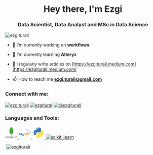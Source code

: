 <h1 align="center">Hey there, I'm Ezgi</h1>
<h3 align="center">Data Scientist, Data Analyst and MSc in Data Science</h3>

<p align="left"> <img src="https://komarev.com/ghpvc/?username=ezgiturali&label=Profile%20views&color=0e75b6&style=flat" alt="ezgiturali" /> </p>

- 🔭 I’m currently working on **workflows**

- 🌱 I’m currently learning **Alteryx**

- 📝 I regularly write articles on [https://ezgiturali.medium.com](https://ezgiturali.medium.com)

- 📫 How to reach me **ezgi.turali@gmail.com**

<h3 align="left">Connect with me:</h3>
<p align="left">
<a href="https://linkedin.com/in/ezgituralı" target="blank"><img align="center" src="https://raw.githubusercontent.com/rahuldkjain/github-profile-readme-generator/master/src/images/icons/Social/linked-in-alt.svg" alt="ezgituralı" height="30" width="40" /></a>
<a href="https://kaggle.com/ezgitural" target="blank"><img align="center" src="https://raw.githubusercontent.com/rahuldkjain/github-profile-readme-generator/master/src/images/icons/Social/kaggle.svg" alt="ezgitural" height="30" width="40" /></a>
<a href="https://medium.com/@ezgiturali" target="blank"><img align="center" src="https://raw.githubusercontent.com/rahuldkjain/github-profile-readme-generator/master/src/images/icons/Social/medium.svg" alt="@ezgiturali" height="30" width="40" /></a>
</p>

<h3 align="left">Languages and Tools:</h3>
<p align="left"> <a href="https://www.mongodb.com/" target="_blank"> <img src="https://raw.githubusercontent.com/devicons/devicon/master/icons/mongodb/mongodb-original-wordmark.svg" alt="mongodb" width="40" height="40"/> </a> <a href="https://www.mysql.com/" target="_blank"> <img src="https://raw.githubusercontent.com/devicons/devicon/master/icons/mysql/mysql-original-wordmark.svg" alt="mysql" width="40" height="40"/> </a> <a href="https://www.python.org" target="_blank"> <img src="https://raw.githubusercontent.com/devicons/devicon/master/icons/python/python-original.svg" alt="python" width="40" height="40"/> </a> <a href="https://scikit-learn.org/" target="_blank"> <img src="https://upload.wikimedia.org/wikipedia/commons/0/05/Scikit_learn_logo_small.svg" alt="scikit_learn" width="40" height="40"/> </a> </p>

<p>&nbsp;<img align="center" src="https://github-readme-stats.vercel.app/api?username=ezgiturali&show_icons=true&locale=en" alt="ezgiturali" /></p>
